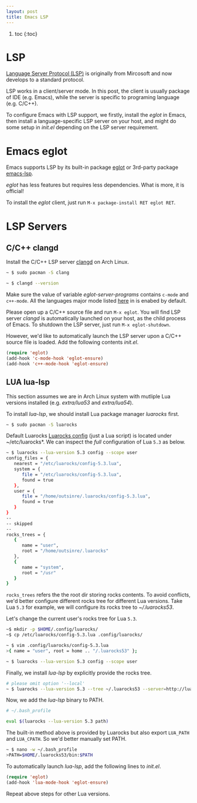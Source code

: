 ```yaml
---
layout: post
title: Emacs LSP
---
```


1. toc
{:toc}

# LSP #

[Language Server Protocol (LSP)](https://microsoft.github.io/language-server-protocol/) is originally from Mircosoft and now develops to a standard protocol.

LSP works in a client/server mode. In this post, the client is usually package of IDE (e.g. Emacs), while the server is specific to programing language (e.g. C/C++).

To configure Emacs with LSP support, we firstly, install the *eglot* in Emacs, then install a language-specific LSP server on your host, and might do some setup in *init.el* depending on the LSP server requirement.

# Emacs eglot #

Emacs supports LSP by its built-in package [eglot](https://github.com/joaotavora/eglot) or 3rd-party package [emacs-lsp](https://github.com/emacs-lsp/lsp-mode).

*eglot* has less features but requires less dependencies. What is more, it is official!

To install the *eglot* client, just run `M-x package-install RET eglot RET`.

# LSP Servers #

## C/C++ clangd ##

Install the C/C++ LSP server [clangd](https://clangd.llvm.org/installation) on Arch Linux.

```bash
~ $ sudo pacman -S clang

~ $ clangd --version
```

Make sure the value of variable *eglot-server-programs* contains `c-mode` and `c++-mode`. All the languages major mode listed [here](https://github.com/joaotavora/eglot#connecting-to-a-server) in is enabed by default.

Please open up a C/C++ source file and run `M-x eglot`. You will find LSP server *clangd* is automatically launched on your host, as the child process of Emacs. To shutdown the LSP server, just run `M-x eglot-shutdown`.

However, we'd like to automatically launch the LSP server upon a C/C++ source file is loaded. Add the following contents *init.el*.

```lisp
(require 'eglot)
(add-hook 'c-mode-hook 'eglot-ensure)
(add-hook 'c++-mode-hook 'eglot-ensure)
```

## LUA lua-lsp ##

This section assumes we are in Arch Linux system with mutliple Lua versions installed (e.g. *extra/lua53* and *extra/lua54*).

To install *lua-lsp*, we should install Lua package manager *luarocks* first.

```bash
~ $ sudo pacman -S luarocks
```

Default Luarocks [Luarocks config](https://github.com/luarocks/luarocks/wiki/Config-file-format) (just a Lua script) is located under ~/etc/luarocks*. We can inspect the *full* configuration of Lua `5.3` as below.

```bash
~ $ luarocks --lua-version 5.3 config --scope user
config_files = {
   nearest = "/etc/luarocks/config-5.3.lua",
   system = {
      file = "/etc/luarocks/config-5.3.lua",
      found = true
   },
   user = {
      file = "/home/outsinre/.luarocks/config-5.3.lua",
      found = true
   }
}
--
-- skipped
--
rocks_trees = {
   {
      name = "user",
      root = "/home/outsinre/.luarocks"
   },
   {
      name = "system",
      root = "/usr"
   }
}
```

`rocks_trees` refers the the root dir storing rocks contents. To avoid conflicts, we'd better configure different rocks tree for different Lua versions. Take Lua `5.3` for example, we will configure its rocks tree to *~/.luarocks53*.

Let's change the current user's rocks tree for Lua `5.3`.

```bash
~$ mkdir -p $HOME/.config/luarocks/
~$ cp /etc/luarocks/config-5.3.lua .config/luarocks/

~ $ vim .config/luarocks/config-5.3.lua
>{ name = "user", root = home .. "/.luarocks53" };

~ $ luarocks --lua-version 5.3 config --scope user
```

Finally, we install *lua-lsp* by explicitly provide the rocks tree.

```bash
# please omit option '--local'
~ $ luarocks --lua-version 5.3 --tree ~/.luarocks53 --server=http://luarocks.org/dev install lua-lsp
```

Now, we add the *lua-lsp* binary to PATH.

```bash
# ~/.bash_profile

eval $(luarocks --lua-version 5.3 path)
```

The built-in method above is provided by Luarocks but also export `LUA_PATH` and `LUA_CPATH`. So we'd better manually set PATH.

```bash
~ $ nano -w ~/.bash_profile
>PATH=$HOME/.luarocks53/bin:$PATH
```

To automatically launch *lua-lsp*, add the following lines to *init.el*.

```lisp
(require 'eglot)
(add-hook 'lua-mode-hook 'eglot-ensure)
```

Repeat above steps for other Lua versions.
